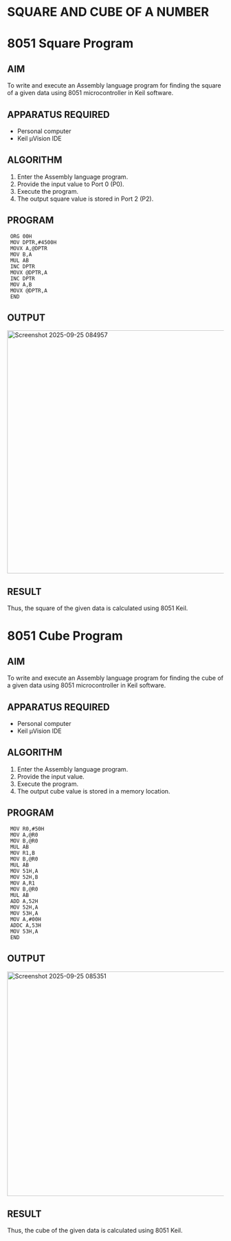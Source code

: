 # SQUARE AND CUBE OF A NUMBER
# 8051 Square  Program

## AIM
To write and execute an Assembly language program for finding the square of a given data using 8051 microcontroller in Keil software.

## APPARATUS REQUIRED
- Personal computer
- Keil μVision IDE

## ALGORITHM
1. Enter the Assembly language program.
2. Provide the input value to Port 0 (P0).
3. Execute the program.
4. The output square value is stored in Port 2 (P2).

## PROGRAM
```
 ORG 00H
 MOV DPTR,#4500H
 MOVX A,@DPTR
 MOV B,A
 MUL AB
 INC DPTR
 MOVX @DPTR,A
 INC DPTR
 MOV A,B
 MOVX @DPTR,A
 END

```

## OUTPUT
<img width="1400" height="564" alt="Screenshot 2025-09-25 084957" src="https://github.com/user-attachments/assets/d2aefdfc-ecda-41e9-a3cb-63a708a4796e" />



## RESULT
Thus, the square of the given data is calculated using 8051 Keil.

# 8051 Cube  Program

## AIM
To write and execute an Assembly language program for finding the cube of a given data using 8051 microcontroller in Keil software.

## APPARATUS REQUIRED
- Personal computer
- Keil μVision IDE

## ALGORITHM
1. Enter the Assembly language program.
2. Provide the input value.
3. Execute the program.
4. The output cube value is stored in a memory location.

## PROGRAM
```
 MOV R0,#50H
 MOV A,@R0
 MOV B,@R0
 MUL AB
 MOV R1,B
 MOV B,@R0
 MUL AB
 MOV 51H,A
 MOV 52H,B
 MOV A,R1
 MOV B,@R0
 MUL AB
 ADD A,52H
 MOV 52H,A
 MOV 53H,A
 MOV A,#00H
 ADDC A,53H
 MOV 53H,A
 END

```


## OUTPUT
<img width="1300" height="521" alt="Screenshot 2025-09-25 085351" src="https://github.com/user-attachments/assets/8ce1b60e-ad38-4c91-9483-14fd32efca8b" />


## RESULT
Thus, the cube of the given data is calculated using 8051 Keil.
